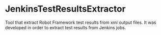 # JenkinsTestResultsExtractor
Tool that extract Robot Framework test results from xml output files. It was developed in order to extract test results from Jenkins jobs.
